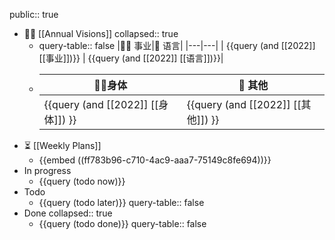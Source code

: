 public:: true

- 🏳‍🌈 [[Annual Visions]]
  collapsed:: true
	- query-table:: false
	  |👨‍🔧 事业|🧿 语言|
	  |---|---|
	  | {{query (and [[2022]] [[事业]])}} | {{query (and [[2022]] [[语言]])}}|
	- |🤸‍♂️身体|🎈 其他|
	  |---|---|
	  |{{query (and [[2022]] [[身体]])  }}|{{query (and [[2022]] [[其他]])  }}|
- ⏳ [[Weekly Plans]]
	- {{embed ((ff783b96-c710-4ac9-aaa7-75149c8fe694))}}
- In progress
	- {{query (todo now)}}
- Todo
	- {{query (todo later)}}
	  query-table:: false
- Done
  collapsed:: true
	- {{query (todo done)}}
	  query-table:: false